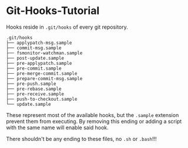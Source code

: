 # Git-Hooks-Tutorial

Hooks reside in `.git/hooks` of every git repository.

```
.git/hooks
├── applypatch-msg.sample
├── commit-msg.sample
├── fsmonitor-watchman.sample
├── post-update.sample
├── pre-applypatch.sample
├── pre-commit.sample
├── pre-merge-commit.sample
├── prepare-commit-msg.sample
├── pre-push.sample
├── pre-rebase.sample
├── pre-receive.sample
├── push-to-checkout.sample
└── update.sample
```
These represent most of the available hooks, but the `.sample` extension prevent them from
executing. By removing this ending or adding a script with the same name will enable said
hook.

There shouldn't be any ending to these files, no `.sh` or `.bash`!!!
